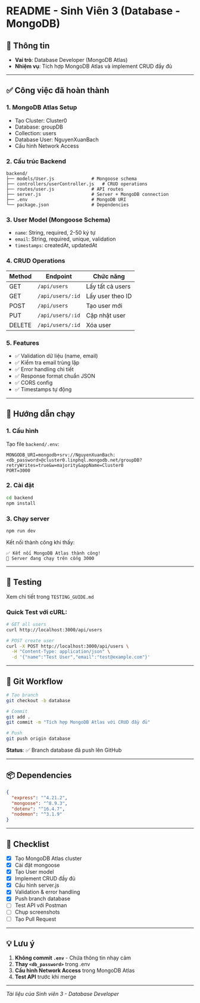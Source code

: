 # README - Sinh Viên 3 (Database - MongoDB)

## 👤 Thông tin
- **Vai trò**: Database Developer (MongoDB Atlas)
- **Nhiệm vụ**: Tích hợp MongoDB Atlas và implement CRUD đầy đủ

---

## ✅ Công việc đã hoàn thành

### 1. MongoDB Atlas Setup
- Tạo Cluster: Cluster0
- Database: groupDB
- Collection: users
- Database User: NguyenXuanBach
- Cấu hình Network Access

### 2. Cấu trúc Backend
```
backend/
├── models/User.js              # Mongoose schema
├── controllers/userController.js   # CRUD operations
├── routes/user.js              # API routes
├── server.js                   # Server + MongoDB connection
├── .env                        # MongoDB URI
└── package.json                # Dependencies
```

### 3. User Model (Mongoose Schema)
- `name`: String, required, 2-50 ký tự
- `email`: String, required, unique, validation
- `timestamps`: createdAt, updatedAt

### 4. CRUD Operations
| Method | Endpoint | Chức năng |
|--------|----------|-----------|
| GET | `/api/users` | Lấy tất cả users |
| GET | `/api/users/:id` | Lấy user theo ID |
| POST | `/api/users` | Tạo user mới |
| PUT | `/api/users/:id` | Cập nhật user |
| DELETE | `/api/users/:id` | Xóa user |

### 5. Features
- ✅ Validation dữ liệu (name, email)
- ✅ Kiểm tra email trùng lặp
- ✅ Error handling chi tiết
- ✅ Response format chuẩn JSON
- ✅ CORS config
- ✅ Timestamps tự động

---

## 🚀 Hướng dẫn chạy

### 1. Cấu hình
Tạo file `backend/.env`:
```env
MONGODB_URI=mongodb+srv://NguyenXuanBach:<db_password>@cluster0.linphql.mongodb.net/groupDB?retryWrites=true&w=majority&appName=Cluster0
PORT=3000
```

### 2. Cài đặt
```bash
cd backend
npm install
```

### 3. Chạy server
```bash
npm run dev
```

Kết nối thành công khi thấy:
```
✅ Kết nối MongoDB Atlas thành công!
🚀 Server đang chạy trên cổng 3000
```

---

## 🧪 Testing

Xem chi tiết trong `TESTING_GUIDE.md`

### Quick Test với cURL:
```bash
# GET all users
curl http://localhost:3000/api/users

# POST create user
curl -X POST http://localhost:3000/api/users \
  -H "Content-Type: application/json" \
  -d '{"name":"Test User","email":"test@example.com"}'
```

---

## 🔗 Git Workflow

```bash
# Tạo branch
git checkout -b database

# Commit
git add .
git commit -m "Tích hợp MongoDB Atlas với CRUD đầy đủ"

# Push
git push origin database
```

**Status**: ✅ Branch database đã push lên GitHub

---

## 📦 Dependencies

```json
{
  "express": "^4.21.2",
  "mongoose": "^8.9.3",
  "dotenv": "^16.4.7",
  "nodemon": "^3.1.9"
}
```

---

## 🎯 Checklist

- [x] Tạo MongoDB Atlas cluster
- [x] Cài đặt mongoose
- [x] Tạo User model
- [x] Implement CRUD đầy đủ
- [x] Cấu hình server.js
- [x] Validation & error handling
- [x] Push branch database
- [ ] Test API với Postman
- [ ] Chụp screenshots
- [ ] Tạo Pull Request

---

## 💡 Lưu ý

1. **Không commit `.env`** - Chứa thông tin nhạy cảm
2. **Thay `<db_password>`** trong .env
3. **Cấu hình Network Access** trong MongoDB Atlas
4. **Test API** trước khi merge

---

*Tài liệu của Sinh viên 3 - Database Developer*
